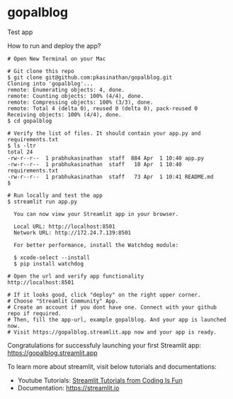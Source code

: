 # gopalblog

Test app

How to run and deploy the app?

```
# Open New Terminal on your Mac

# Git clone this repo
$ git clone git@github.com:pkasinathan/gopalblog.git
Cloning into 'gopalblog'...
remote: Enumerating objects: 4, done.
remote: Counting objects: 100% (4/4), done.
remote: Compressing objects: 100% (3/3), done.
remote: Total 4 (delta 0), reused 0 (delta 0), pack-reused 0
Receiving objects: 100% (4/4), done.
$ cd gopalblog

# Verify the list of files. It should contain your app.py and requirements.txt
$ ls -ltr
total 24
-rw-r--r--  1 prabhukasinathan  staff  884 Apr  1 10:40 app.py
-rw-r--r--  1 prabhukasinathan  staff   10 Apr  1 10:40 requirements.txt
-rw-r--r--  1 prabhukasinathan  staff   73 Apr  1 10:41 README.md
$

# Run locally and test the app
$ streamlit run app.py

  You can now view your Streamlit app in your browser.

  Local URL: http://localhost:8501
  Network URL: http://172.24.7.139:8501

  For better performance, install the Watchdog module:

  $ xcode-select --install
  $ pip install watchdog

# Open the url and verify app functionality
http://localhost:8501

# If it looks good, click "deploy" on the right upper corner.
# Choose "Streamlit Community" App.
# Create an account if you dont have one. Connect with your github repo if required.
# Then, fill the app-url, example gopalblog. And your app is launched now.
# Visit https://gopalblog.streamlit.app now and your app is ready.
```

Congratulations for successfuly launching your first Streamlit app: https://gopalblog.streamlit.app

To learn more about streamlit, visit below tutorials and documentations:
* Youtube Tutorials: [Streamlit Tutorials from Coding Is Fun](https://www.youtube.com/playlist?list=PL7QI8ORyVSCaejt2LICRQtOTwmPiwKO2n)
* Documentation: https://streamlit.io
